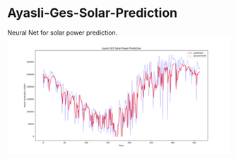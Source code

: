 # Ayasli-Ges-Solar-Prediction
Neural Net for solar power prediction.
![alt text](https://github.com/nailtosun/Ayasli-Ges-Solar-Prediction/blob/master/output_big.png)
